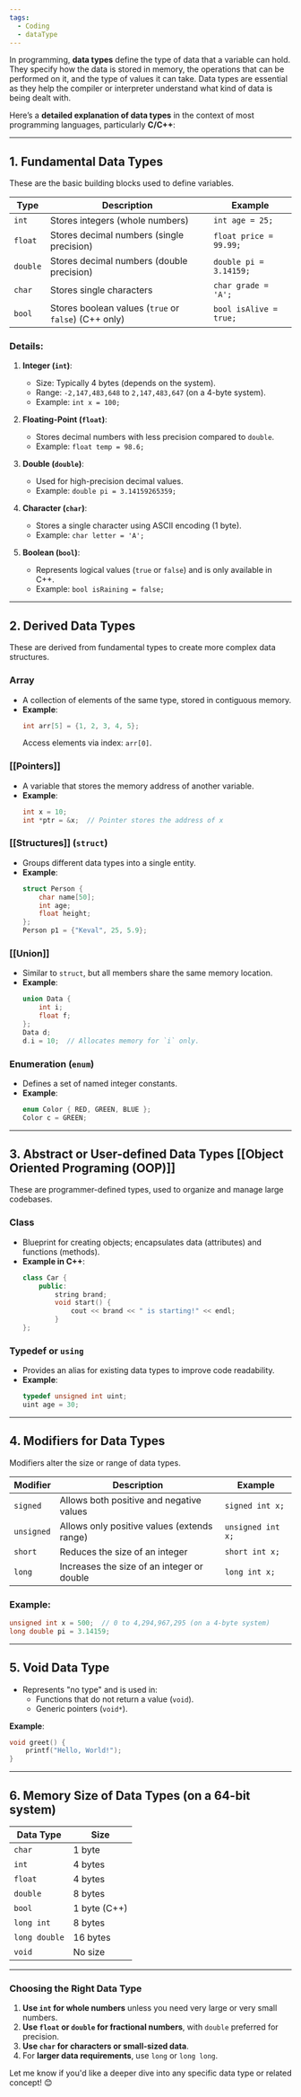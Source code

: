 ```yaml
---
tags:
  - Coding
  - dataType
---
```

In programming, **data types** define the type of data that a variable can hold. They specify how the data is stored in memory, the operations that can be performed on it, and the type of values it can take. Data types are essential as they help the compiler or interpreter understand what kind of data is being dealt with.

Here’s a **detailed explanation of data types** in the context of most programming languages, particularly **C/C++**:

---

## **1. Fundamental Data Types**
These are the basic building blocks used to define variables.

| **Type** | **Description**                                      | **Example**            |
| -------- | ---------------------------------------------------- | ---------------------- |
| `int`    | Stores integers (whole numbers)                      | `int age = 25;`        |
| `float`  | Stores decimal numbers (single precision)            | `float price = 99.99;` |
| `double` | Stores decimal numbers (double precision)            | `double pi = 3.14159;` |
| `char`   | Stores single characters                             | `char grade = 'A';`    |
| `bool`   | Stores boolean values (`true` or `false`) (C++ only) | `bool isAlive = true;` |

### Details:
1. **Integer (`int`)**:
   - Size: Typically 4 bytes (depends on the system).
   - Range: `-2,147,483,648` to `2,147,483,647` (on a 4-byte system).
   - Example: `int x = 100;`

2. **Floating-Point (`float`)**:
   - Stores decimal numbers with less precision compared to `double`.
   - Example: `float temp = 98.6;`

3. **Double (`double`)**:
   - Used for high-precision decimal values.
   - Example: `double pi = 3.14159265359;`

4. **Character (`char`)**:
   - Stores a single character using ASCII encoding (1 byte).
   - Example: `char letter = 'A';`

5. **Boolean (`bool`)**:
   - Represents logical values (`true` or `false`) and is only available in C++.
   - Example: `bool isRaining = false;`

---

## **2. Derived Data Types**
These are derived from fundamental types to create more complex data structures.

### **Array**
- A collection of elements of the same type, stored in contiguous memory.
- **Example**:
  ```c
  int arr[5] = {1, 2, 3, 4, 5};
  ```
  Access elements via index: `arr[0]`.

### **[[Pointers]]**
- A variable that stores the memory address of another variable.
- **Example**:
  ```c
  int x = 10;
  int *ptr = &x;  // Pointer stores the address of x
  ```

### **[[Structures]] (`struct`)**
- Groups different data types into a single entity.
- **Example**:
  ```c
  struct Person {
      char name[50];
      int age;
      float height;
  };
  Person p1 = {"Keval", 25, 5.9};
  ```

### **[[Union]]**
- Similar to `struct`, but all members share the same memory location.
- **Example**:
  ```c
  union Data {
      int i;
      float f;
  };
  Data d;
  d.i = 10;  // Allocates memory for `i` only.
  ```

### **Enumeration (`enum`)**
- Defines a set of named integer constants.
- **Example**:
  ```c
  enum Color { RED, GREEN, BLUE };
  Color c = GREEN;
  ```

---

## **3. Abstract or User-defined Data Types [[Object Oriented Programing (OOP)]]**
These are programmer-defined types, used to organize and manage large codebases.

### **Class**
- Blueprint for creating objects; encapsulates data (attributes) and functions (methods).
- **Example in C++**:
  ```cpp
  class Car {
      public:
          string brand;
          void start() {
              cout << brand << " is starting!" << endl;
          }
  };
  ```

### **Typedef or `using`**
- Provides an alias for existing data types to improve code readability.
- **Example**:
  ```c
  typedef unsigned int uint;
  uint age = 30;
  ```

---

## **4. Modifiers for Data Types**
Modifiers alter the size or range of data types.

| **Modifier** | **Description**                             | **Example**       |
| ------------ | ------------------------------------------- | ----------------- |
| `signed`     | Allows both positive and negative values    | `signed int x;`   |
| `unsigned`   | Allows only positive values (extends range) | `unsigned int x;` |
| `short`      | Reduces the size of an integer              | `short int x;`    |
| `long`       | Increases the size of an integer or double  | `long int x;`     |

### **Example**:
```c
unsigned int x = 500;  // 0 to 4,294,967,295 (on a 4-byte system)
long double pi = 3.14159;
```

---

## **5. Void Data Type**
- Represents "no type" and is used in:
  - Functions that do not return a value (`void`).
  - Generic pointers (`void*`).

**Example**:
```c
void greet() {
    printf("Hello, World!");
}
```

---

## **6. Memory Size of Data Types (on a 64-bit system)**
| **Data Type** | **Size**       |
|---------------|----------------|
| `char`        | 1 byte         |
| `int`         | 4 bytes        |
| `float`       | 4 bytes        |
| `double`      | 8 bytes        |
| `bool`        | 1 byte (C++)   |
| `long int`    | 8 bytes        |
| `long double` | 16 bytes       |
| `void`        | No size        |

---

### **Choosing the Right Data Type**
1. **Use `int` for whole numbers** unless you need very large or very small numbers.
2. **Use `float` or `double` for fractional numbers**, with `double` preferred for precision.
3. **Use `char` for characters or small-sized data**.
4. For **larger data requirements**, use `long` or `long long`.

Let me know if you'd like a deeper dive into any specific data type or related concept! 😊